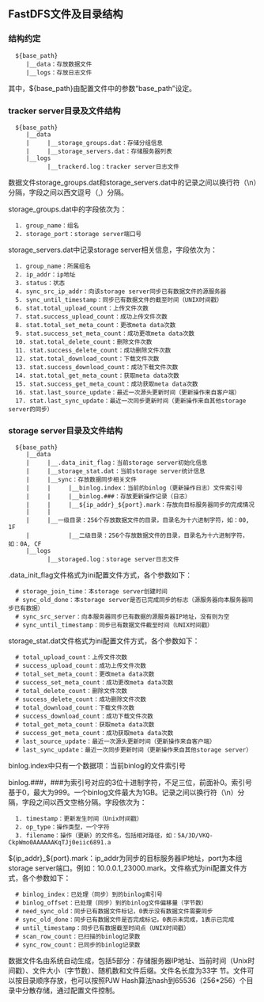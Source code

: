 ## FastDFS文件及目录结构

### 结构约定
	  ${base_path}
	     |__data：存放数据文件
	     |__logs：存放日志文件

 其中，${base_path}由配置文件中的参数“base_path”设定。

### tracker server目录及文件结构

	  ${base_path}
	     |__data
	     |     |__storage_groups.dat：存储分组信息
	   	 |     |__storage_servers.dat：存储服务器列表
	   	 |__logs
	           |__trackerd.log：tracker server日志文件

 数据文件storage_groups.dat和storage_servers.dat中的记录之间以换行符（\n）分隔，字段之间以西文逗号（,）分隔。

storage_groups.dat中的字段依次为：

	  1. group_name：组名
	  2. storage_port：storage server端口号

storage_servers.dat中记录storage server相关信息，字段依次为：

	  1. group_name：所属组名
	  2. ip_addr：ip地址
	  3. status：状态
	  4. sync_src_ip_addr：向该storage server同步已有数据文件的源服务器
	  5. sync_until_timestamp：同步已有数据文件的截至时间（UNIX时间戳）
	  6. stat.total_upload_count：上传文件次数
	  7. stat.success_upload_count：成功上传文件次数
	  8. stat.total_set_meta_count：更改meta data次数
	  9. stat.success_set_meta_count：成功更改meta data次数
	  10. stat.total_delete_count：删除文件次数
	  11. stat.success_delete_count：成功删除文件次数
	  12. stat.total_download_count：下载文件次数
	  13. stat.success_download_count：成功下载文件次数
	  14. stat.total_get_meta_count：获取meta data次数
	  15. stat.success_get_meta_count：成功获取meta data次数
	  16. stat.last_source_update：最近一次源头更新时间（更新操作来自客户端）
	  17. stat.last_sync_update：最近一次同步更新时间（更新操作来自其他storage server的同步）

### storage server目录及文件结构

	  ${base_path}
	     |__data
	     |     |__.data_init_flag：当前storage server初始化信息
	     |     |__storage_stat.dat：当前storage server统计信息
	     |     |__sync：存放数据同步相关文件
	     |     |     |__binlog.index：当前的binlog（更新操作日志）文件索引号
	     |     |     |__binlog.###：存放更新操作记录（日志）
	     |     |     |__${ip_addr}_${port}.mark：存放向目标服务器同步的完成情况
	     |     |
	     |     |__一级目录：256个存放数据文件的目录，目录名为十六进制字符，如：00, 1F
	     |           |__二级目录：256个存放数据文件的目录，目录名为十六进制字符，如：0A, CF
	     |__logs
	           |__storaged.log：storage server日志文件

.data_init_flag文件格式为ini配置文件方式，各个参数如下：

	  # storage_join_time：本storage server创建时间
	  # sync_old_done：本storage server是否已完成同步的标志（源服务器向本服务器同步已有数据）
	  # sync_src_server：向本服务器同步已有数据的源服务器IP地址，没有则为空
	  # sync_until_timestamp：同步已有数据文件截至时间（UNIX时间戳）

storage_stat.dat文件格式为ini配置文件方式，各个参数如下：

	  # total_upload_count：上传文件次数
	  # success_upload_count：成功上传文件次数
	  # total_set_meta_count：更改meta data次数
	  # success_set_meta_count：成功更改meta data次数
	  # total_delete_count：删除文件次数
	  # success_delete_count：成功删除文件次数
	  # total_download_count：下载文件次数
	  # success_download_count：成功下载文件次数
	  # total_get_meta_count：获取meta data次数
	  # success_get_meta_count：成功获取meta data次数
	  # last_source_update：最近一次源头更新时间（更新操作来自客户端）
	  # last_sync_update：最近一次同步更新时间（更新操作来自其他storage server）

binlog.index中只有一个数据项：当前binlog的文件索引号

binlog.###，###为索引号对应的3位十进制字符，不足三位，前面补0。索引号基于0，最大为999。一个binlog文件最大为1GB。记录之间以换行符（\n）分隔，字段之间以西文空格分隔。字段依次为：

	  1. timestamp：更新发生时间（Unix时间戳）
	  2. op_type：操作类型，一个字符
	  3. filename：操作（更新）的文件名，包括相对路径，如：5A/3D/VKQ-CkpWmo0AAAAAAKqTJj0eiic6891.a

 ${ip_addr}_${port}.mark：ip_addr为同步的目标服务器IP地址，port为本组storage server端口。例如：10.0.0.1_23000.mark。文件格式为ini配置文件方式，各个参数如下：

	  # binlog_index：已处理（同步）到的binlog索引号
	  # binlog_offset：已处理（同步）到的binlog文件偏移量（字节数）
	  # need_sync_old：同步已有数据文件标记，0表示没有数据文件需要同步
	  # sync_old_done：同步已有数据文件是否完成标记，0表示未完成，1表示已完成
	  # until_timestamp：同步已有数据截至时间点（UNIX时间戳）
	  # scan_row_count：已扫描的binlog记录数
	  # sync_row_count：已同步的binlog记录数

 数据文件名由系统自动生成，包括5部分：存储服务器IP地址、当前时间（Unix时间戳）、文件大小（字节数）、随机数和文件后缀。文件名长度为33字 节。文件可以按目录顺序存放，也可以按照PJW Hash算法hash到65536（256*256）个目录中分散存储，通过配置文件控制。

















